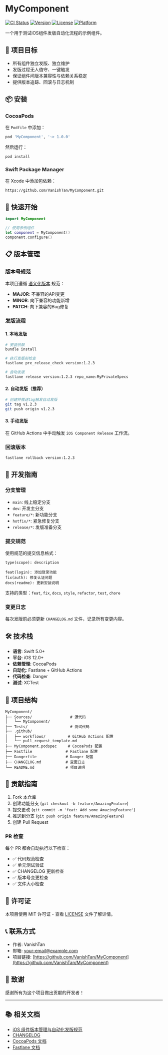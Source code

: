 # MyComponent

[![CI Status](https://github.com/VanishTan/MyComponent/workflows/CI/badge.svg)](https://github.com/VanishTan/MyComponent/actions)
[![Version](https://img.shields.io/cocoapods/v/MyComponent.svg?style=flat)](https://cocoapods.org/pods/MyComponent)
[![License](https://img.shields.io/cocoapods/l/MyComponent.svg?style=flat)](https://cocoapods.org/pods/MyComponent)
[![Platform](https://img.shields.io/cocoapods/p/MyComponent.svg?style=flat)](https://cocoapods.org/pods/MyComponent)

一个用于测试iOS组件发版自动化流程的示例组件。

## 🎯 项目目标

- 所有组件独立发版、独立维护
- 发版过程无人值守、一键触发
- 保证组件间版本兼容性与依赖关系稳定
- 提供版本追踪、回滚与日志机制

## 📦 安装

### CocoaPods

在 `Podfile` 中添加：

```ruby
pod 'MyComponent', '~> 1.0.0'
```

然后运行：

```bash
pod install
```

### Swift Package Manager

在 Xcode 中添加包依赖：

```
https://github.com/VanishTan/MyComponent.git
```

## 🚀 快速开始

```swift
import MyComponent

// 使用示例组件
let component = MyComponent()
component.configure()
```

## 📋 版本管理

### 版本号规范

本项目遵循 [语义化版本](https://semver.org/lang/zh-CN/) 规范：

- **MAJOR**: 不兼容的API变更
- **MINOR**: 向下兼容的功能新增  
- **PATCH**: 向下兼容的Bug修复

### 发版流程

#### 1. 本地发版

```bash
# 安装依赖
bundle install

# 执行发版前检查
fastlane pre_release_check version:1.2.3

# 自动发版
fastlane release version:1.2.3 repo_name:MyPrivateSpecs
```

#### 2. 自动发版（推荐）

```bash
# 创建并推送tag触发自动发版
git tag v1.2.3
git push origin v1.2.3
```

#### 3. 手动发版

在 GitHub Actions 中手动触发 `iOS Component Release` 工作流。

### 回滚版本

```bash
fastlane rollback version:1.2.3
```

## 🔧 开发指南

### 分支管理

- `main`: 线上稳定分支
- `dev`: 开发主分支
- `feature/*`: 新功能分支
- `hotfix/*`: 紧急修复分支
- `release/*`: 发版准备分支

### 提交规范

使用规范的提交信息格式：

```
type(scope): description

feat(login): 添加登录功能
fix(auth): 修复认证问题
docs(readme): 更新安装说明
```

支持的类型：`feat`, `fix`, `docs`, `style`, `refactor`, `test`, `chore`

### 变更日志

每次发版前必须更新 `CHANGELOG.md` 文件，记录所有变更内容。

## 🛠️ 技术栈

- **语言**: Swift 5.0+
- **平台**: iOS 12.0+
- **依赖管理**: CocoaPods
- **自动化**: Fastlane + GitHub Actions
- **代码检查**: Danger
- **测试**: XCTest

## 📁 项目结构

```
MyComponent/
├── Sources/                 # 源代码
│   └── MyComponent/
├── Tests/                   # 测试代码
├── .github/
│   ├── workflows/          # GitHub Actions 配置
│   └── pull_request_template.md
├── MyComponent.podspec     # CocoaPods 配置
├── Fastfile               # Fastlane 配置
├── Dangerfile             # Danger 配置
├── CHANGELOG.md           # 变更日志
└── README.md              # 项目说明
```

## 🤝 贡献指南

1. Fork 本仓库
2. 创建功能分支 (`git checkout -b feature/AmazingFeature`)
3. 提交更改 (`git commit -m 'feat: Add some AmazingFeature'`)
4. 推送到分支 (`git push origin feature/AmazingFeature`)
5. 创建 Pull Request

### PR 检查

每个 PR 都会自动执行以下检查：

- ✅ 代码规范检查
- ✅ 单元测试验证
- ✅ CHANGELOG 更新检查
- ✅ 版本号变更检查
- ✅ 文件大小检查

## 📄 许可证

本项目使用 MIT 许可证 - 查看 [LICENSE](LICENSE) 文件了解详情。

## 📞 联系方式

- 作者: VanishTan
- 邮箱: your-email@example.com
- 项目链接: [https://github.com/VanishTan/MyComponent](https://github.com/VanishTan/MyComponent)

## 🙏 致谢

感谢所有为这个项目做出贡献的开发者！

---

## 📚 相关文档

- [iOS 组件版本管理与自动化发版规范](./_iOS%20组件版本管理与自动化发版规范.md)
- [CHANGELOG](./CHANGELOG.md)
- [CocoaPods 文档](https://guides.cocoapods.org/)
- [Fastlane 文档](https://docs.fastlane.tools/)
